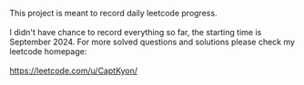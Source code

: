 This project is meant to record daily leetcode progress.<br></br>
I didn't have chance to record everything so far, the starting time is September 2024.
For more solved questions and solutions please check my leetcode homepage:<br></br> https://leetcode.com/u/CaptKyon/
